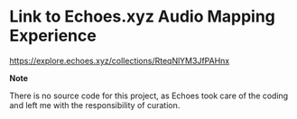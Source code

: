 # Link to Echoes.xyz Audio Mapping Experience #

https://explore.echoes.xyz/collections/RteqNlYM3JfPAHnx

**Note**

There is no source code for this project, as Echoes took care of the coding and left me with the responsibility of curation.
